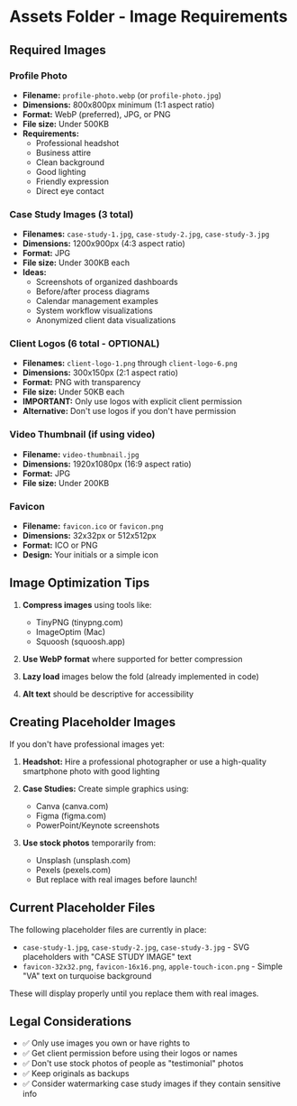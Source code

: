 # Assets Folder - Image Requirements

## Required Images

### Profile Photo
- **Filename:** `profile-photo.webp` (or `profile-photo.jpg`)
- **Dimensions:** 800x800px minimum (1:1 aspect ratio)
- **Format:** WebP (preferred), JPG, or PNG
- **File size:** Under 500KB
- **Requirements:** 
  - Professional headshot
  - Business attire
  - Clean background
  - Good lighting
  - Friendly expression
  - Direct eye contact

### Case Study Images (3 total)
- **Filenames:** `case-study-1.jpg`, `case-study-2.jpg`, `case-study-3.jpg`
- **Dimensions:** 1200x900px (4:3 aspect ratio)
- **Format:** JPG
- **File size:** Under 300KB each
- **Ideas:**
  - Screenshots of organized dashboards
  - Before/after process diagrams
  - Calendar management examples
  - System workflow visualizations
  - Anonymized client data visualizations

### Client Logos (6 total - OPTIONAL)
- **Filenames:** `client-logo-1.png` through `client-logo-6.png`
- **Dimensions:** 300x150px (2:1 aspect ratio)
- **Format:** PNG with transparency
- **File size:** Under 50KB each
- **IMPORTANT:** Only use logos with explicit client permission
- **Alternative:** Don't use logos if you don't have permission

### Video Thumbnail (if using video)
- **Filename:** `video-thumbnail.jpg`
- **Dimensions:** 1920x1080px (16:9 aspect ratio)
- **Format:** JPG
- **File size:** Under 200KB

### Favicon
- **Filename:** `favicon.ico` or `favicon.png`
- **Dimensions:** 32x32px or 512x512px
- **Format:** ICO or PNG
- **Design:** Your initials or a simple icon

## Image Optimization Tips

1. **Compress images** using tools like:
   - TinyPNG (tinypng.com)
   - ImageOptim (Mac)
   - Squoosh (squoosh.app)

2. **Use WebP format** where supported for better compression

3. **Lazy load** images below the fold (already implemented in code)

4. **Alt text** should be descriptive for accessibility

## Creating Placeholder Images

If you don't have professional images yet:

1. **Headshot:** Hire a professional photographer or use a high-quality smartphone photo with good lighting

2. **Case Studies:** Create simple graphics using:
   - Canva (canva.com)
   - Figma (figma.com)
   - PowerPoint/Keynote screenshots

3. **Use stock photos** temporarily from:
   - Unsplash (unsplash.com)
   - Pexels (pexels.com)
   - But replace with real images before launch!

## Current Placeholder Files

The following placeholder files are currently in place:
- `case-study-1.jpg`, `case-study-2.jpg`, `case-study-3.jpg` - SVG placeholders with "CASE STUDY IMAGE" text
- `favicon-32x32.png`, `favicon-16x16.png`, `apple-touch-icon.png` - Simple "VA" text on turquoise background

These will display properly until you replace them with real images.

## Legal Considerations

- ✅ Only use images you own or have rights to
- ✅ Get client permission before using their logos or names
- ✅ Don't use stock photos of people as "testimonial" photos
- ✅ Keep originals as backups
- ✅ Consider watermarking case study images if they contain sensitive info
